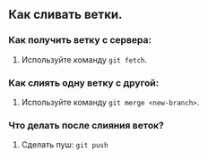 ## Как сливать ветки.
### Как получить ветку с сервера:

1. Используйте команду `git fetch`.

### Как слиять одну ветку с другой:

1. Используйте команду `git merge <new-branch>`.

### Что делать после слияния веток?

1. Сделать пуш: `git push`
